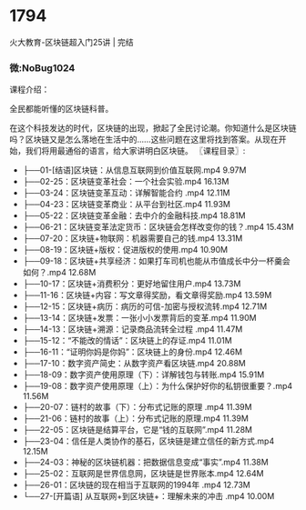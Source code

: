 # 1794
火大教育-区块链超入门25讲 | 完结
### 微:NoBug1024 


课程介绍：

全民都能听懂的区块链科普。

在这个科技发达的时代，区块链的出现，掀起了全民讨论潮。你知道什么是区块链吗？区块链又是怎么落地在生活中的......这些问题在这里将找到答案。从现在开始，我们将用最通俗的语言，给大家讲明白区块链。
〖课程目录〗:


- ├──01-[结语]区块链：从信息互联网到价值互联网.mp4  9.97M
- ├──02-25：区块链变革社会：一个社会实验.mp4  16.13M
- ├──03-24：区块链变革互动：详解智能合约 .mp4  12.11M
- ├──04-23：区块链变革商业：从平台到社区.mp4  11.93M
- ├──05-22：区块链变革金融：去中介的金融科技.mp4  18.81M
- ├──06-21：区块链变革法定货币：区块链会怎样改变你的钱？.mp4  15.43M
- ├──07-20：区块链+物联网：机器需要自己的钱.mp4  13.31M
- ├──08-19：区块链+版权：促进版权的使用.mp4  10.90M
- ├──09-18：区块链+共享经济：如果打车司机也能从市值成长中分一杯羹会如何？.mp4  12.68M
- ├──10-17：区块链+消费积分：更好地留住用户.mp4  13.73M
- ├──11-16：区块链+内容：写文章得奖励，看文章得奖励.mp4  13.59M
- ├──12-15：区块链+病历：病历的可信-加密与授权流转.mp4  12.71M
- ├──13-14：区块链+发票：一张小小发票背后的变革.mp4  11.90M
- ├──14-13：区块链+溯源：记录商品流转全过程 .mp4  11.47M
- ├──15-12：“不能改的情话”：区块链上的存证.mp4  11.01M
- ├──16-11：“证明你妈是你妈”：区块链上的身份.mp4  12.46M
- ├──17-10：数字资产简史：从数字资产看区块链.mp4  20.88M
- ├──18-09：数字资产使用原理（下）：详解钱包与转账.mp4  15.91M
- ├──19-08：数字资产使用原理（上）：为什么保护好你的私钥很重要？.mp4  11.56M
- ├──20-07：链村的故事（下）：分布式记账的原理 .mp4  11.39M
- ├──21-06：链村的故事（上）：分布式记账的原理.mp4  11.39M
- ├──22-05：区块链是结算平台，它是“钱的互联网”.mp4  11.28M
- ├──23-04：信任是人类协作的基石，区块链是建立信任的新方式.mp4  12.15M
- ├──24-03：神秘的区块链机器：把数据信息变成“事实”.mp4  11.38M
- ├──25-02：互联网是世界信息网，区块链是世界账本.mp4  12.64M
- ├──26-01：区块链的现在相当于互联网的1994年 .mp4  12.73M
- └──27-[开篇语] 从互联网+到区块链+：理解未来的冲击 .mp4  10.00M

